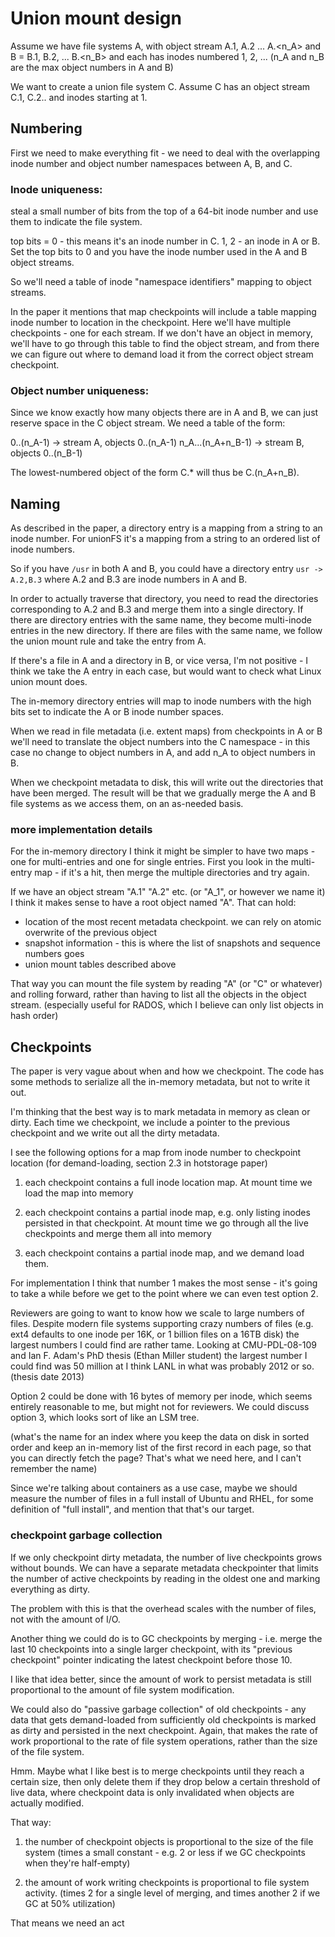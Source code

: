 # Union mount design

Assume we have file systems A, with object stream A.1, A.2 ... A.<n\_A> and B = B.1, B.2, ... B.<n\_B> and each has inodes numbered 1, 2, ... (n\_A and n\_B are the max object numbers in A and B)

We want to create a union file system C. Assume C has an object stream C.1, C.2.. and inodes starting at 1.

## Numbering
First we need to make everything fit - we need to deal with the overlapping inode number and object number namespaces between A, B, and C.

### Inode uniqueness:

steal a small number of bits from the top of a 64-bit inode number and use them to indicate the file system.

top bits = 0 - this means it's an inode number in C.
1, 2 - an inode in A or B. Set the top bits to 0 and you have the inode number used in the A and B object streams.

So we'll need a table of inode "namespace identifiers" mapping to object streams.

In the paper it mentions that map checkpoints will include a table mapping inode number to location in the checkpoint. Here we'll have multiple checkpoints - one for each stream. If we don't have an object in memory, we'll have to go through this table to find the object stream, and from there we can figure out where to demand load it from the correct object stream checkpoint.

### Object number uniqueness:

Since we know exactly how many objects there are in A and B, we can just reserve space in the C object stream. We need a table of the form:

0..(n\_A-1) -> stream A, objects 0..(n\_A-1)
n\_A...(n\_A+n\_B-1) -> stream B, objects 0..(n\_B-1)

The lowest-numbered object of the form C.* will thus be C.(n\_A+n\_B).

## Naming

As described in the paper, a directory entry is a mapping from a string to an inode number. For unionFS it's a mapping from a string to an ordered list of inode numbers. 

So if you have `/usr` in both A and B, you could have a directory entry `usr -> A.2,B.3` where A.2 and B.3 are inode numbers in A and B.

In order to actually traverse that directory, you need to read the directories corresponding to A.2 and B.3 and merge them into a single directory. If there are directory entries with the same name, they become multi-inode entries in the new directory. If there are files with the same name, we follow the union mount rule and take the entry from A. 

If there's a file in A and a directory in B, or vice versa, I'm not positive - I think we take the A entry in each case, but would want to check what Linux union mount does.

The in-memory directory entries will map to inode numbers with the high bits set to indicate the A or B inode number spaces.

When we read in file metadata (i.e. extent maps) from checkpoints in A or B we'll need to translate the object numbers into the C namespace - in this case no change to object numbers in A, and add n\_A to object numbers in B.

When we checkpoint metadata to disk, this will write out the directories that have been merged. The result will be that we gradually merge the A and B file systems as we access them, on an as-needed basis.

### more implementation details

For the in-memory directory I think it might be simpler to have two maps - one for multi-entries and one for single entries. First you look in the multi-entry map - if it's a hit, then merge the multiple directories and try again.

If we have an object stream "A.1" "A.2" etc. (or "A\_1", or however we name it) I think it makes sense to have a root object named "A". That can hold:

- location of the most recent metadata checkpoint. we can rely on atomic overwrite of the previous object
- snapshot information - this is where the list of snapshots and sequence numbers goes
- union mount tables described above

That way you can mount the file system by reading "A" (or "C" or whatever) and rolling forward, rather than having to list all the objects in the object stream. (especially useful for RADOS, which I believe can only list objects in hash order)

## Checkpoints

The paper is very vague about when and how we checkpoint. The code has some methods to serialize all the in-memory metadata, but not to write it out.

I'm thinking that the best way is to mark metadata in memory as clean or dirty. Each time we checkpoint, we include a pointer to the previous checkpoint and we write out all the dirty metadata. 

I see the following options for a map from inode number to checkpoint location (for demand-loading, section 2.3 in hotstorage paper)

1. each checkpoint contains a full inode location map. At mount time we load the map into memory

2. each checkpoint contains a partial inode map, e.g. only listing inodes persisted in that checkpoint. At mount time we go through all the live checkpoints and merge them all into memory

3. each checkpoint contains a partial inode map, and we demand load them.

For implementation I think that number 1 makes the most sense - it's going to take a while before we get to the point where we can even test option 2. 

Reviewers are going to want to know how we scale to large numbers of files. Despite modern file systems supporting crazy numbers of files (e.g. ext4 defaults to one inode per 16K, or 1 billion files on a 16TB disk) the largest numbers I could find are rather tame. Looking at CMU-PDL-08-109 and Ian F. Adam's PhD thesis (Ethan Miller student) the largest number I could find was 50 million at I think LANL in what was probably 2012 or so. (thesis date 2013)

Option 2 could be done with 16 bytes of memory per inode, which seems entirely reasonable to me, but might not for reviewers. We could discuss option 3, which looks sort of like an LSM tree. 

(what's the name for an index where you keep the data on disk in sorted order and keep an in-memory list of the first record in each page, so that you can directly fetch the page? That's what we need here, and I can't remember the name)

Since we're talking about containers as a use case, maybe we should measure the number of files in a full install of Ubuntu and RHEL, for some definition of "full install", and mention that that's our target.

### checkpoint garbage collection

If we only checkpoint dirty metadata, the number of live checkpoints grows without bounds. We can have a separate metadata checkpointer that limits the number of active checkpoints by reading in the oldest one and marking everything as dirty.

The problem with this is that the overhead scales with the number of files, not with the amount of I/O. 

Another thing we could do is to GC checkpoints by merging - i.e. merge the last 10 checkpoints into a single larger checkpoint, with its "previous checkpoint" pointer indicating the latest checkpoint before those 10.

I like that idea better, since the amount of work to persist metadata is still proportional to the amount of file system modification. 

We could also do "passive garbage collection" of old checkpoints - any data that gets demand-loaded from sufficiently old checkpoints is marked as dirty and persisted in the next checkpoint. Again, that makes the rate of work proportional to the rate of file system operations, rather than the size of the file system. 

Hmm. Maybe what I like best is to merge checkpoints until they reach a certain size, then only delete them if they drop below a certain threshold of live data, where checkpoint data is only invalidated when objects are actually modified.

That way:

1. the number of checkpoint objects is proportional to the size of the file system (times a small constant - e.g. 2 or less if we GC checkpoints when they're half-empty)

2. the amount of work writing checkpoints is proportional to file system activity. (times 2 for a single level of merging, and times another 2 if we GC at 50% utilization)

That means we need an act
